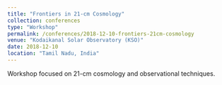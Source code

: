 ```yaml
---
title: "Frontiers in 21-cm Cosmology"
collection: conferences
type: "Workshop"
permalink: /conferences/2018-12-10-frontiers-21cm-cosmology
venue: "Kodaikanal Solar Observatory (KSO)"
date: 2018-12-10
location: "Tamil Nadu, India"
---
```


Workshop focused on 21-cm cosmology and observational techniques.

